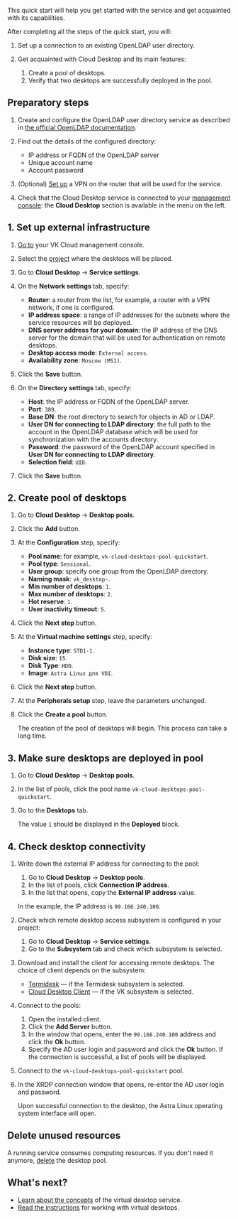 This quick start will help you get started with the service and get acquainted with its capabilities.

After completing all the steps of the quick start, you will:

1. Set up a connection to an existing OpenLDAP user directory.
1. Get acquainted with Cloud Desktop and its main features:

    1. Create a pool of desktops.
    1. Verify that two desktops are successfully deployed in the pool.

## Preparatory steps

1. Create and configure the OpenLDAP user directory service as described in [the official OpenLDAP documentation](https://www.openldap.org/doc/admin/quickstart.html).
1. Find out the details of the configured directory:

   - IP address or FQDN of the OpenLDAP server
   - Unique account name
   - Account password

1. (Optional) [Set up](/en/networks/vnet/how-to-guides/vpn-tunnel) a VPN on the router that will be used for the service.
1. Check that the Cloud Desktop service is connected to your [management console](https://msk.cloud.vk.com/app/en): the **Cloud Desktop** section is available in the menu on the left.

## 1. Set up external infrastructure

1. [Go to](https://msk.cloud.vk.com/app/en) your VK Cloud management console.
1. Select the [project](/en/tools-for-using-services/account/concepts/projects) where the desktops will be placed.
1. Go to **Cloud Desktop** → **Service settings**.
1. On the **Network settings** tab, specify:

    - **Router**: a router from the list, for example, a router with a VPN network, if one is configured.
    - **IP address space**: a range of IP addresses for the subnets where the service resources will be deployed.
    - **DNS server address for your domain**: the IP address of the DNS server for the domain that will be used for authentication on remote desktops.
    - **Desktop access mode**: `External access`.
    - **Availability zone**: `Moscow (MS1)`.

1. Click the **Save** button.
1. On the **Directory settings** tab, specify:

    - **Host**: the IP address or FQDN of the OpenLDAP server.
    - **Port**: `389`.
    - **Base DN**: the root directory to search for objects in AD or LDAP.
    - **User DN for connecting to LDAP directory**: the full path to the account in the OpenLDAP database which will be used for synchronization with the accounts directory.
    - **Password**: the password of the OpenLDAP account specified in **User DN for connecting to LDAP directory**.
    - **Selection field**: `UID`.

1. Click the **Save** button.

## 2. Create pool of desktops

1. Go to **Cloud Desktop** → **Desktop pools**.
1. Click the **Add** button.
1. At the **Configuration** step, specify:

    - **Pool name**: for example, `vk-cloud-desktops-pool-quickstart`.
    - **Pool type**: `Sessional`.
    - **User group**: specify one group from the OpenLDAP directory.
    - **Naming mask**: `vk_desktop-`.
    - **Min number of desktops**: `1`.
    - **Max number of desktops**: `2`.
    - **Hot reserve**: `1`.
    - **User inactivity timeout**: `5`.

1. Click the **Next step** button.
1. At the **Virtual machine settings** step, specify:

    - **Instance type**: `STD1-1`.
    - **Disk size**: `15`.
    - **Disk Type**: `HDD`.
    - **Image**: `Astra Linux для VDI`.

1. Click the **Next step** button.
1. At the **Peripherals setup** step, leave the parameters unchanged.
1. Click the **Create a pool** button.

   The creation of the pool of desktops will begin. This process can take a long time.

## 3. Make sure desktops are deployed in pool

1. Go to **Cloud Desktop** → **Desktop pools**.
1. In the list of pools, click the pool name `vk-cloud-desktops-pool-quickstart`.
1. Go to the **Desktops** tab.

   The value `1` should be displayed in the **Deployed** block.

## 4. Check desktop connectivity

1. Write down the external IP address for connecting to the pool:

    1. Go to **Cloud Desktop** → **Desktop pools**.
    1. In the list of pools, click **Connection IP address**.
    1. In the list that opens, copy the **External IP address** value.

    In the example, the IP address is `99.166.240.100`.
1. Check which remote desktop access subsystem is configured in your project:

   1. Go to **Cloud Desktop** → **Service settings**.
   1. Go to the **Subsystem** tab and check which subsystem is selected.

1. Download and install the client for accessing remote desktops. The choice of client depends on the subsystem:

   - [Termidesk](/ru/computing/cloud-desktops/service-management/assets/Termidesk_user_guide_v_1_0.pdf "download") — if the Termidesk subsystem is selected.
   - [Cloud Desktop Client](/ru/computing/cloud-desktops/service-management/assets/Cloud_Desktop_user_guide_v_1_0.pdf "download") — if the VK subsystem is selected.

1. Connect to the pools:

   1. Open the installed client.
   1. Click the **Add Server** button.
   1. In the window that opens, enter the `99.166.240.100` address and click the **Ok** button.
   1. Specify the AD user login and password and click the **Ok** button. If the connection is successful, a list of pools will be displayed.

1. Connect to the `vk-cloud-desktops-pool-quickstart` pool.
1. In the XRDP connection window that opens, re-enter the AD user login and password.

   Upon successful connection to the desktop, the Astra Linux operating system interface will open.

## Delete unused resources

A running service consumes computing resources. If you don't need it anymore, [delete](../service-management/desktops-pool/manage#delete_pool) the desktop pool.

## What's next?

- [Learn about the concepts](../concepts) of the virtual desktop service.
- [Read the instructions](../service-management/manage-desktops) for working with virtual desktops.
